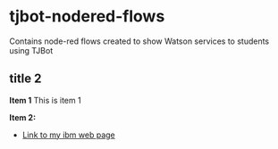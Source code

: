 # tjbot-nodered-flows
Contains node-red flows created to show Watson services to students using TJBot


## title 2
**Item 1** This is item 1

**Item 2:** 

* [Link to my ibm web page](https://www.ibm.com)


